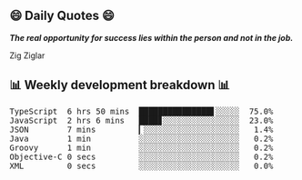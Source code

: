 ## 😄 Daily Quotes 😄

_**The real opportunity for success lies within the person and not in the job.**_

Zig Ziglar



## 📊 Weekly development breakdown 📊

<pre>TypeScript  6 hrs 50 mins  ███████████████▋░░░░░  75.0%
JavaScript  2 hrs 6 mins   ████▊░░░░░░░░░░░░░░░░  23.0%
JSON        7 mins         ▎░░░░░░░░░░░░░░░░░░░░   1.4%
Java        1 min          ░░░░░░░░░░░░░░░░░░░░░   0.2%
Groovy      1 min          ░░░░░░░░░░░░░░░░░░░░░   0.2%
Objective-C 0 secs         ░░░░░░░░░░░░░░░░░░░░░   0.2%
XML         0 secs         ░░░░░░░░░░░░░░░░░░░░░   0.0%</pre>